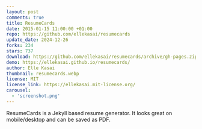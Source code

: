 ```yaml
---
layout: post
comments: true
title: ResumeCards
date: 2015-01-15 11:00:00 +01:00
repo: https://github.com/ellekasai/resumecards
update_date: 2024-12-26
forks: 234
stars: 737
download: https://github.com/ellekasai/resumecards/archive/gh-pages.zip
demo: https://ellekasai.github.io/resumecards/
author: Elle Kasai
thumbnail: resumecards.webp
license: MIT
license_link: https://ellekasai.mit-license.org/
carousel:
  - 'screenshot.png'
---
```


ResumeCards is a Jekyll based resume generator. It looks great on mobile/desktop and can be saved as PDF.

